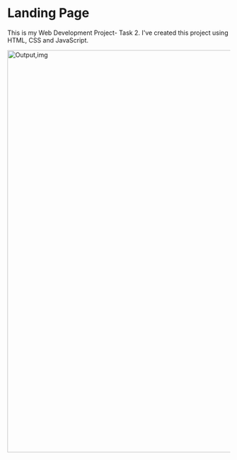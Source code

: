 # Landing Page
This is my Web Development Project- Task 2. I've created this project using HTML, CSS and JavaScript.

<img width="908" alt="Output,img" src="https://github.com/anvitakashikar/Landing.page/assets/156498421/e303a467-6474-490a-8686-09c75075f7ca">
